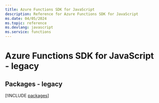 ```yaml
---
title: Azure Functions SDK for JavaScript
description: Reference for Azure Functions SDK for JavaScript
ms.date: 04/05/2024
ms.topic: reference
ms.devlang: javascript
ms.service: functions
---
```

# Azure Functions SDK for JavaScript - legacy
## Packages - legacy
[!INCLUDE [packages](functions-index.md)]